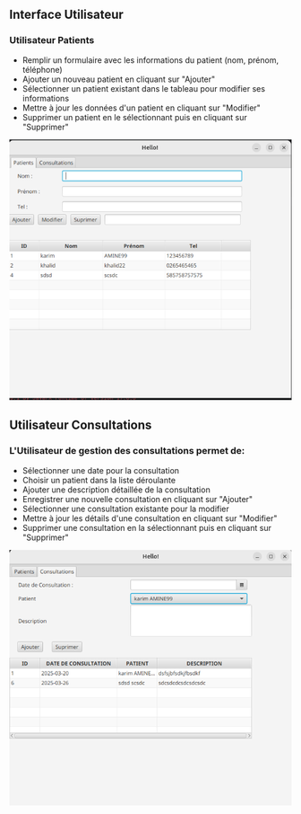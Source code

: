 ## Interface Utilisateur
### Utilisateur Patients
* Remplir un formulaire avec les informations du patient (nom, prénom, téléphone)
* Ajouter un nouveau patient en cliquant sur "Ajouter"
* Sélectionner un patient existant dans le tableau pour modifier ses informations
* Mettre à jour les données d'un patient en cliquant sur "Modifier"
* Supprimer un patient en le sélectionnant puis en cliquant sur "Supprimer"

![Capture d'écran de l'application](/src/main/resources/assets/Screenshot%20from%202025-04-09%2022-26-19.png)

## Utilisateur Consultations
### L'Utilisateur de gestion des consultations permet de:

* Sélectionner une date pour la consultation
* Choisir un patient dans la liste déroulante
* Ajouter une description détaillée de la consultation
* Enregistrer une nouvelle consultation en cliquant sur "Ajouter"
* Sélectionner une consultation existante pour la modifier
* Mettre à jour les détails d'une consultation en cliquant sur "Modifier"
* Supprimer une consultation en la sélectionnant puis en cliquant sur "Supprimer"

![Capture d'écran de l'application](./src/main/resources/assets/Screenshot%20from%202025-04-09%2022-41-41.png)
